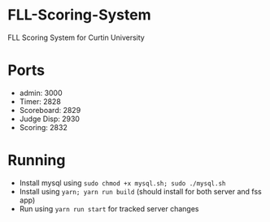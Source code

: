 # FLL-Scoring-System
FLL Scoring System for Curtin University

# Ports

- admin:      3000
- Timer:      2828
- Scoreboard: 2829
- Judge Disp: 2930
- Scoring:    2832
<!-- - Setup:      2833 -->
<!-- - Status:     2834 -->

# Running
- Install mysql using `sudo chmod +x mysql.sh; sudo ./mysql.sh`
- Install using `yarn; yarn run build` (should install for both server and fss app)
- Run using `yarn run start` for tracked server changes